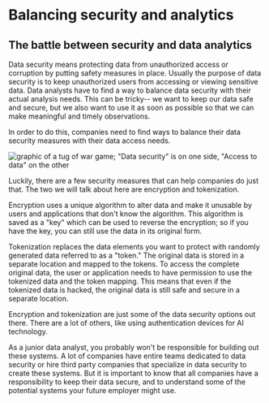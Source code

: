 Balancing security and analytics
================================

The battle between security and data analytics
----------------------------------------------

Data security means protecting data from unauthorized access or corruption by putting safety measures in place. Usually the purpose of data security is to keep unauthorized users from accessing or viewing sensitive data. Data analysts have to find a way to balance data security with their actual analysis needs. This can be tricky-- we want to keep our data safe and secure, but we also want to use it as soon as possible so that we can make meaningful and timely observations. 

In order to do this, companies need to find ways to balance their data security measures with their data access needs.

![graphic of a tug of war game; "Data security" is on one side, "Access to data" on the other](https://d3c33hcgiwev3.cloudfront.net/imageAssetProxy.v1/kZCs4TZmRNmQrOE2ZkTZrg_aedb925fce3b47feb2918020a55a7d41_Screen-Shot-2020-12-18-at-1.08.57-PM.png?expiry=1642291200000&hmac=j4Gbd_Zm3muMP_c7rdOeeOk9WRN5q9VIsvzL-9H05H4)

Luckily, there are a few security measures that can help companies do just that. The two we will talk about here are encryption and tokenization. 

Encryption uses a unique algorithm to alter data and make it unusable by users and applications that don't know the algorithm. This algorithm is saved as a "key" which can be used to reverse the encryption; so if you have the key, you can still use the data in its original form.  

Tokenization replaces the data elements you want to protect with randomly generated data referred to as a "token." The original data is stored in a separate location and mapped to the tokens. To access the complete original data, the user or application needs to have permission to use the tokenized data and the token mapping. This means that even if the tokenized data is hacked, the original data is still safe and secure in a separate location. 

Encryption and tokenization are just some of the data security options out there. There are a lot of others, like using authentication devices for AI technology. 

As a junior data analyst, you probably won't be responsible for building out these systems. A lot of companies have entire teams dedicated to data security or hire third party companies that specialize in data security to create these systems. But it is important to know that all companies have a responsibility to keep their data secure, and to understand some of the potential systems your future employer might use.